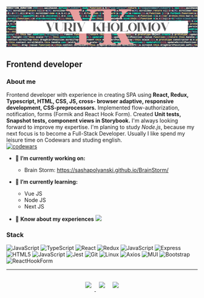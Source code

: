 <!--
**YuraKholoimov/yurakholoimov** is a ✨ _special_ ✨ repository because its `README.md` (this file) appears on your GitHub profile.

Here are some ideas to get you started:

- 🔭 I’m currently working on ...
- 🌱 I’m currently learning ...
- 👯 I’m looking to collaborate on ...
- 🤔 I’m looking for help with ...
- 💬 Ask me about ...
- 📫 How to reach me: ...
- 😄 Pronouns: ...
- ⚡ Fun fact: ...
-->
![Header](https://github.com/YuraKholoimov/yurakholoimov/blob/main/assets/YK__code_logo.png)

## Frontend developer

### About me

Frontend developer with experience
in creating SPA using **React, Redux,
Typescript, HTML, CSS, JS, cross-
browser adaptive, responsive
development, CSS-preprocessors.**
Implemented flow-authorization,
notification, forms (Formik and
React Hook Form). Created **Unit
tests, Snapshot tests, component
views in Storybook.**
I'm always looking forward to
improve my expertise. I'm planing
to study *Node.js*, because my next
focus is to become a Full-Stack
Developer. Usually I like spend my
leisure time on Codewars and
studing english. 
<br/>
[![codewars](https://www.codewars.com/users/YuraKholoimov/badges/small)](https://www.codewars.com/users/YuraKholoimov)
- 🔭 **I’m currently working on:**
    - Brain Storm: https://sashapolyanski.github.io/BrainStorm/


- 🌱 **I’m currently learning:**
    - Vue JS
    - Node JS
    - Next JS
- 📄 **Know about my experiences**
  <a href="https://yurakholoimov.github.io/portfolio">
  <img src="https://i.pinimg.com/originals/4b/42/2a/4b422ab4ce256c6c8f5f6ae30129d86a.gif" style="height: 50px;">
  </a>

### Stack<br/>

![JavaScript](https://img.shields.io/badge/JavaScript-D5ECF2?style=for-the-badge&logo=javascript)
![TypeScript](https://img.shields.io/badge/Typescript-D5ECF2?style=for-the-badge&logo=typescript)
![React](https://img.shields.io/badge/React-D5ECF2?style=for-the-badge&logo=react)
![Redux](https://img.shields.io/badge/redux-toolkit-D5ECF2?style=for-the-badge&logo=redux)
![JavaScript](https://img.shields.io/badge/nodejs-D5ECF2?style=for-the-badge&logo=npm)
![Express](https://img.shields.io/badge/express-D5ECF2?style=for-the-badge&logo=express)
![HTML5](https://img.shields.io/badge/html-D5ECF2?style=for-the-badge&logo=html5)
![JavaScript](https://img.shields.io/badge/SaSS-D5ECF2?style=for-the-badge&logo=sass)
![Jest](https://img.shields.io/badge/unit-D5ECF2?style=for-the-badge&logo=jest)
![Git](https://img.shields.io/badge/git-D5ECF2?style=for-the-badge&logo=git)
![Linux](https://img.shields.io/badge/linux-D5ECF2?style=for-the-badge&logo=Linux)
![Axios](https://img.shields.io/badge/axios-D5ECF2?style=for-the-badge&logo=axios)
![MUI](https://img.shields.io/badge/mui-D5ECF2?style=for-the-badge&logo=MUI)
![Bootstrap](https://img.shields.io/badge/bootstrap-D5ECF2?style=for-the-badge&logo=bootstrap)
![ReactHookForm](https://img.shields.io/badge/reacthookform-D5ECF2?style=for-the-badge&logo=reacthookform)

<hr/>
<div style="display: flex; flex-direction: row; justify-content: space-around">
<div style="margin: 10px">
<a href="mailto:yurakholoimov@ya.ru">
<img src="https://i2.wp.com/www.macitynet.it/wp-content/uploads/2014/06/MetroUI-Other-Mail-icon.jpg" style="height: 40px; margin: 8px">
</a>
<a href="https://www.linkedin.com/in/yuriykholoimov/"><img src="https://www.freeiconspng.com/uploads/linkedin-icon-19.png" style="height: 40px; margin: 8px" /></a>
<a href="https://yurakholoimov.github.io/portfolio"><img src="https://avatars.mds.yandex.net/i?id=2a0000017a015b978b256a4aa496aacd6a58-4592763-images-thumbs&n=13" style="height: 40px; margin: 8px" /></a>
</div>

</div>



